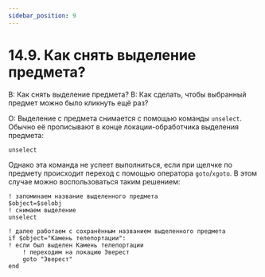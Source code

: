 ```yaml
---
sidebar_position: 9
---
```


# 14.9. Как снять выделение предмета?
<!-- [:faq_14_09] -->

В: Как снять выделение предмета?
В: Как сделать, чтобы выбранный предмет можно было кликнуть ещё раз?

О:
Выделение с предмета снимается с помощью команды `unselect`. Обычно её прописывают в конце локации-обработчика выделения предмета:

```qsp
unselect
```

Однако эта команда не успеет выполниться, если при щелчке по предмету происходит переход с помощью оператора `goto`/`xgoto`. В этом случае можно воспользоваться таким решением:

```qsp
! запоминаем название выделенного предмета
$object=$selobj
! снимаем выделение
unselect

! далее работаем с сохранённым названием выделенного предмета
if $object="Камень телепортации":
! если был выделен Камень телепортации
	! переходим на локацию Эверест
	goto "Эверест"
end
```
